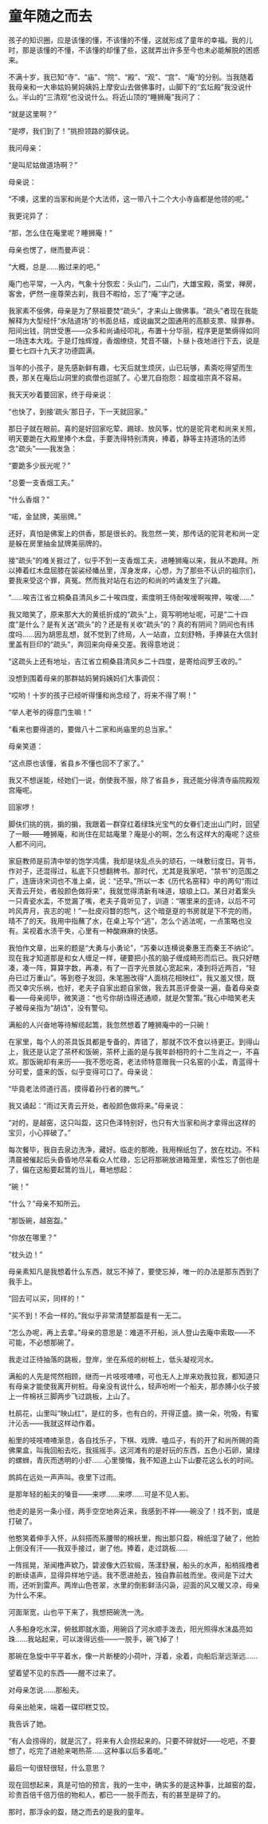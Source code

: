    

# 童年随之而去

孩子的知识圈，应是该懂的懂，不该懂的不懂，这就形成了童年的幸福。我的儿时，那是该懂的不懂，不该懂的却懂了些，这就弄出许多至今也未必能解脱的困惑来。

不满十岁，我已知“寺”、“庙”、“院”、“殿”、“观”、“宫”、“庵”的分别。当我随着我母亲和一大串姑妈舅妈姨妈上摩安山去做佛事时，山脚下的“玄坛殿”我没说什么。半山的“三清观”也没说什么。将近山顶的“睡狮庵”我问了：

“就是这里啊？”

“是啰，我们到了！”挑担领路的脚伕说。

我问母亲：

“是叫尼姑做道场啊？”

母亲说：

“不噢，这里的当家和尚是个大法师，这一带八十二个大小寺庙都是他领的呢。”

我更诧异了：

“那，怎么住在庵里呢？睡狮庵！”

母亲也愣了，继而曼声说：

“大概，总是……搬过来的吧。”

庵门也平常，一入内，气象十分恢宏：头山门，二山门，大雄宝殿，斋堂，禅房，客舍，俨然一座尊荣古刹，我目不暇给，忘了“庵”字之谜。

我家素不佞佛，母亲是为了祭祖要焚“疏头”，才来山上做佛事。“疏头”者现在我能解释为大型经忏“水陆道场”的书面总结，或说幽冥之国通用的高额支票、赎罪券。阳间出钱，阴世受惠——众多和尚诵经叩礼，布置十分华丽，程序更是繁缛得如同一场连本大戏。于是灯烛辉煌，香烟缭绕，梵音不辍，卜昼卜夜地进行下去，说是要七七四十九天才功德圆满。

当年的小孩子，是先感新鲜有趣，七天后就生烦厌，山已玩够，素斋吃得望而生畏，那关在庵后山洞里的疯僧也逗腻了。心里兀自抱怨：超度祖宗真不容易。

我天天吵着要回家，终于母亲说：

“也快了，到接‘疏头’那日子，下一天就回家。”

  

那日子就在眼前。喜的是好回家吃荤、踢球、放风筝，忧的是驼背老和尚来关照，明天要跪在大殿里捧个木盘，手要洗得特别清爽，捧着，静等主持道场的法师念“疏头”——我发急：

“要跪多少辰光呢？”

“总要一支香烟工夫。”

“什么香烟？”

“喏，金鼠牌，美丽牌。”

还好，真怕是佛案上的供香，那是很长的。我忽然一笑，那传话的驼背老和尚一定是躲在房里抽金鼠牌美丽牌的。

接“疏头”的难关捱过了，似乎不到一支香烟工夫，进睡狮庵以来，我从不跪拜。所以捧着红木盘屈膝在袈裟经幡丛里，浑身发痒，心想，为了那些不认识的祖宗们，要我来受这个罪，真冤。然而我对站在右边的和尚的吟诵发生了兴趣。

“……唉吉江省立桐桑县清风乡二十唉四度，索度明王侍耐唉嗳啊唉押，唉嗳……”

我又暗笑了，原来那大大的黄纸折成的“疏头”上，竟写明地址呢，可是“二十四度”是什么？是有关送“疏头”的？还是有关收“疏头”的？真的有阴间？阴间也有纬度吗……因为胡思乱想，就不觉到了终局，人一站直，立刻舒畅，手捧装在大信封里盖有巨印的“疏头”，奔回来向母亲交差。我得意地说：

“这疏头上还有地址，吉江省立桐桑县清风乡二十四度，是寄给阎罗王收的。”

没想到围着母亲的那群姑妈舅妈姨妈们大事调侃：

“哎哟！十岁的孩子已经听得懂和尚念经了，将来不得了啊！”

“举人老爷的得意门生嘛！”

“看来也要得道的，要做八十二家和尚庙里的总当家。”

母亲笑道：

“这点原也该懂，省县乡不懂也回不了家了。”

我又不想逞能，经她们一说，倒使我不服，除了省县乡，我还能分得清寺庙院殿观宫庵呢。

  

回家啰！

脚伕们挑的挑，掮的掮，我跟着一群穿红着绿珠光宝气的女眷们走出山门时，回望了一眼——睡狮庵，和尚住在尼姑庵里？庵是小的啊，怎么有这样大的庵呢？这些人都不问问。

家庭教师是前清中举的饱学鸿儒，我却是块乱点头的顽石，一味敷衍度日。背书，作对子，还混得过，私底下只想翻稗书。那时代，尤其是我家吧，“禁书”的范围之广，连唐诗宋词也不准上桌，说：“还早。”所以一本《历代名窑释》中的两句“雨过天青云开处，者般颜色做将来”，我就觉得清新有味道，琅琅上口。某日对着案头一只青瓷水盂，不觉漏了嘴，老夫子竟听见了，训道：“哪里来的歪诗，以后不可吟风弄月，丧志的呢！”一肚皮闷瞀的怨气，这个暗趸趸的书房就是下不完的雨，晴不了的天。我用中指蘸了水，在桌上写个“逃”，怎么个逃法呢，一点策略也没有。呆视着水渍干失，心里有一种酸麻麻的快感。

我怕作文章，出来的题是“大勇与小勇论”，“苏秦以连横说秦惠王而秦王不纳论”。现在我才知道那是和女人缠足一样，硬要把小孩的脑子缠成畸形而后已。我只好瞎凑，凑一阵，算算字数，再凑，有了一百字光景就心宽起来，凑到将近两百，“轻舟已过万重山”。等到卷子发回，朱笔圈改得“人面桃花相映红”，我又羞又恨，既而又幸灾乐祸，也好，老夫子自家出题自家做，我去其恶评誊录一遍，备着母亲查看——母亲阅毕，微笑道：“也亏你胡诌得还通顺，就是欠警策。”我心中暗笑老夫子被母亲指为“胡诌”，没有警句。

  

满船的人兴奋地等待解缆起篙，我忽然想着了睡狮庵中的一只碗！

在家里，每个人的茶具饭具都是专备的，弄错了，那就不饮不食以待更正。到得山上，我还是认定了茶杯和饭碗，茶杯上画的是与我年龄相符的十二生肖之一，不喜欢。那饭碗却有来历——我不愿吃斋，老法师特意赠我一只名窑的小盂，青蓝得十分可爱，盛来的饭，似乎变得可口了。母亲说：

“毕竟老法师道行高，摸得着孙行者的脾气。”

我又诵起：“雨过天青云开处，者般颜色做将来。”母亲说：

“对的，是越窑，这只叫盌，这只色泽特别好，也只有大当家和尚才拿得出这样的宝贝，小心摔破了。”

每次餐毕，我自去泉边洗净，藏好。临走的那晚，我用棉纸包了，放在枕边。不料清晨被催起后头昏昏地尽呆看众人忙碌，忘记将那碗放进箱笼里，索性忘了倒也是了，偏在这船要起篙的当儿，蓦地想起：

“碗！”

“什么？”母亲不知所云。

“那饭碗，越窑盌。”

“你放在哪里？”

“枕头边！”

母亲素知凡是我想着什么东西，就忘不掉了，要使忘掉，唯一的办法是那东西到了我手上。

“回去可以买，同样的！”

“买不到！不会一样的。”我似乎非常清楚那盌是有一无二。

“怎么办呢，再上去拿。”母亲的意思是：难道不开船，派人登山去庵中索取——不可能，不必想那碗了。

我走过正待抽落的跳板，登岸，坐在系缆的树桩上，低头凝视河水。

满船的人先是愕然相顾，继而一片吱吱喳喳，可也无人上岸来劝我拉我，都知道只有母亲才能使我离开树桩。母亲没有说什么，轻声吩咐一个船夫，那赤膊小伙子披上一件棉袄三脚两步飞过跳板，上山了。

杜鹃花，山里叫“映山红”，是红的多，也有白的，开得正盛。摘一朵，吮吸，有蜜汁沁舌——我就这样动作着。

船里的吱吱喳喳渐息，各自找乐子，下棋、戏牌、嗑瓜子，有的开了和尚所赐的斋佛果盒，叫我回船去吃，我摇摇手。这河滩有的是好玩的东西，五色小石卵，黛绿的螺蛳，青灰而透明的小虾……心里懊悔，我不知道上山下山要花这么长的时间。

鹧鸪在远处一声声叫。夜里下过雨。

  

是那年轻的船夫的嗓音——来啰……来啰……可是不见人影。

他走的是另一条小径，两手空空地奔近来，我感到不祥——碗没了！找不到，或是打破了。

他憨笑着伸手入怀，从斜搭而系腰带的棉袄里，掏出那只盌，棉纸湿了破了，他脸上倒没有汗——我双手接过，谢了他。捧着，走过跳板……

一阵摇晃，渐闻橹声欵乃，碧波像大匹软缎，荡漾舒展，船头的水声，船梢摇橹者的断续语声，显得异样地宁适。我不愿进舱去，独自靠前舷而坐。夜间是下过大雨，还听到雷声。两岸山色苍翠，水里的倒影鲜活闪袅，迎面的风又暖又凉，母亲为什么不来。

河面渐宽，山也平下来了，我想把碗洗一洗。

人多船身吃水深，俯舷即就水面，用碗舀了河水顺手泼去，阳光照得水沫晶亮如珠……我站起来，可以泼得远些——一脱手，碗飞掉了！

那碗在急旋中平平着水，像一片断梗的小荷叶，浮着，氽着，向船后渐远渐远……

望着望不见的东西——醒不过来了。

对母亲怎说……那船夫。

母亲出舱来，端着一碟印糕艾饺。

我告诉了她。

“有人会捞得的，就是沉了，将来有人会捞起来的。只要不碎就好——吃吧，不要想了，吃完了进舱来喝热茶……这种事以后多着呢。”

最后一句很轻很轻，什么意思？

现在回想起来，真是可怕的预言，我的一生中，确实多的是这种事，比越窑的盌，珍贵百倍千倍万倍的物和人，都已一一脱手而去，有的甚至是碎了的。

那时，那浮氽的盌，随之而去的是我的童年。